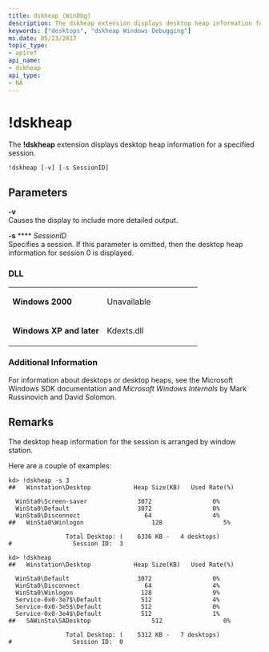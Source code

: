 ```yaml
---
title: dskheap (WinDbg)
description: The dskheap extension displays desktop heap information for a specified session.
keywords: ["desktops", "dskheap Windows Debugging"]
ms.date: 05/23/2017
topic_type:
- apiref
api_name:
- dskheap
api_type:
- NA
---
```


# !dskheap


The **!dskheap** extension displays desktop heap information for a specified session.

```dbgcmd
!dskheap [-v] [-s SessionID]
```

## <span id="Parameters"></span><span id="parameters"></span><span id="PARAMETERS"></span>Parameters


<span id="_______-v______"></span><span id="_______-V______"></span> **-v**   
Causes the display to include more detailed output.

<span id="_______-s_SessionID"></span><span id="_______-s_sessionid"></span><span id="_______-S_SESSIONID"></span> **-s** **** *SessionID*  
Specifies a session. If this parameter is omitted, then the desktop heap information for session 0 is displayed.

### <span id="DLL"></span><span id="dll"></span>DLL

<table>
<colgroup>
<col width="50%" />
<col width="50%" />
</colgroup>
<tbody>
<tr class="odd">
<td align="left"><p><strong>Windows 2000</strong></p></td>
<td align="left"><p>Unavailable</p></td>
</tr>
<tr class="even">
<td align="left"><p><strong>Windows XP and later</strong></p></td>
<td align="left"><p>Kdexts.dll</p></td>
</tr>
</tbody>
</table>



### <span id="Additional_Information"></span><span id="additional_information"></span><span id="ADDITIONAL_INFORMATION"></span>Additional Information

For information about desktops or desktop heaps, see the Microsoft Windows SDK documentation and *Microsoft Windows Internals* by Mark Russinovich and David Solomon.

## Remarks

The desktop heap information for the session is arranged by window station.

Here are a couple of examples:

```dbgcmd
kd> !dskheap -s 3
##   Winstation\Desktop            Heap Size(KB)   Used Rate(%)

  WinSta0\Screen-saver              3072                 0%
  WinSta0\Default                   3072                 0%
  WinSta0\Disconnect                  64                 4%
##   WinSta0\Winlogon                   128                 5%

                Total Desktop: (    6336 KB -   4 desktops)
#                 Session ID:  3

kd> !dskheap
##   Winstation\Desktop            Heap Size(KB)   Used Rate(%)

  WinSta0\Default                   3072                 0%
  WinSta0\Disconnect                  64                 4%
  WinSta0\Winlogon                   128                 9%
  Service-0x0-3e7$\Default           512                 4%
  Service-0x0-3e5$\Default           512                 0%
  Service-0x0-3e4$\Default           512                 1%
##   SAWinSta\SADesktop                 512                 0%

                Total Desktop: (    5312 KB -   7 desktops)
#                 Session ID:  0
```









